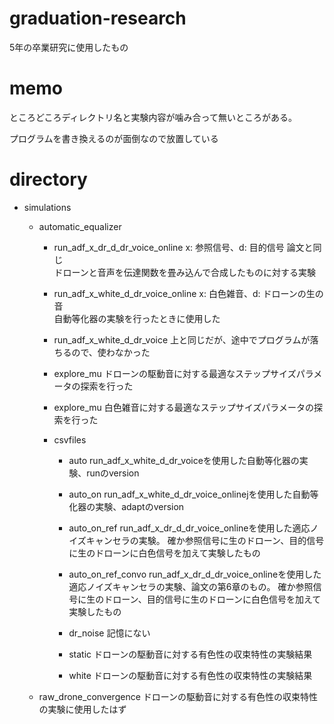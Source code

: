 # graduation-research

5年の卒業研究に使用したもの

# memo

ところどころディレクトリ名と実験内容が噛み合って無いところがある。  

プログラムを書き換えるのが面倒なので放置している


# directory

- simulations
    - automatic_equalizer
        - run_adf_x_dr_d_dr_voice_online
            x: 参照信号、d: 目的信号 論文と同じ  
            ドローンと音声を伝達関数を畳み込んで合成したものに対する実験
        - run_adf_x_white_d_dr_voice_online
            x: 白色雑音、d: ドローンの生の音  
            自動等化器の実験を行ったときに使用した
        - run_adf_x_white_d_dr_voice
            上と同じだが、途中でプログラムが落ちるので、使わなかった
            
        - explore_mu
            ドローンの駆動音に対する最適なステップサイズパラメータの探索を行った
        - explore_mu
            白色雑音に対する最適なステップサイズパラメータの探索を行った
            
        - csvfiles
            - auto
                run_adf_x_white_d_dr_voiceを使用した自動等化器の実験、runのversion
            - auto_on
                run_adf_x_white_d_dr_voice_onlinejを使用した自動等化器の実験、adaptのversion
            - auto_on_ref
                run_adf_x_dr_d_dr_voice_onlineを使用した適応ノイズキャンセラの実験。
                確か参照信号に生のドローン、目的信号に生のドローンに白色信号を加えて実験したもの
            - auto_on_ref_convo
                run_adf_x_dr_d_dr_voice_onlineを使用した適応ノイズキャンセラの実験、論文の第6章のもの。
                確か参照信号に生のドローン、目的信号に生のドローンに白色信号を加えて実験したもの
                
            - dr_noise
                記憶にない
            - static
                ドローンの駆動音に対する有色性の収束特性の実験結果
            - white
                ドローンの駆動音に対する有色性の収束特性の実験結果
                
    - raw_drone_convergence
        ドローンの駆動音に対する有色性の収束特性の実験に使用したはず
